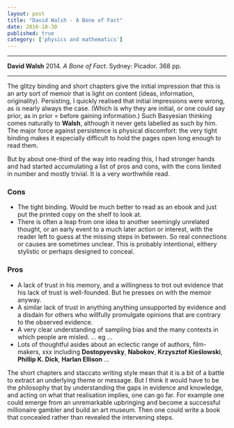 ```yaml
---
layout: post
title: "David Walsh - A Bone of Fact"
date: 2016-10-30
published: true
category: ['physics and mathematics']
---
```



***
<b>David Walsh</b> 2014. _A Bone of Fact_. Sydney: Picador. 368 pp.

***


The glitzy binding and short chapters give the initial impression that this is an arty sort of memoir that is light on content (ideas, information, originality).  Persisting, I quickly realised that initial impressions were wrong, as is nearly always the case.  (Which is why they are initial, or one could say prior, as in prior = before gaining information.)  Such Basyesian thinking comes naturally to **Walsh**, although it never gets labelled as such by him.  The major force against persistence is physical discomfort: the very tight binding makes it especially difficult to hold the pages open long enough to read them.  

But by about one-third of the way into reading this, I had stronger hands and had started accumulating a list of pros and cons, with the cons limited in number and mostly trivial.  It is a very worthwhile read.

### Cons
  * The tight binding.  Would be much better to read as an ebook and just put the printed copy on the shelf to look at.
  * There is often a leap from one idea to another seemingly unrelated thought, or an early event to a much later action or interest, with the reader left to guess at the missing steps in between.  So real connections or causes are sometimes unclear.  This is probably intentional, eithery stylistic or perhaps designed to conceal.   

### Pros
  * A lack of trust in his memory, and a willingness to trot out evidence that his lack of trust is well-founded.  But he presses on with the memoir anyway.
  * A similar lack of trust in anything anything unsupported by evidence and a disdain for others who willfully promulgate opinions that are contrary to the observed evidence.
  * A very clear understanding of sampling bias and the many contexts in which people are misled. ... eg ...
  * Lots of thoughtful asides about an eclectic range of authors, film-makers, xxx including **Dostopyevsky**, **Nabokov**, **Krzysztof Kieślowski**, **Phillip K. Dick**, **Harlan Ellison** ...
  

The short chapters and staccato writing style mean that it is a bit of a battle to extract an underlying theme or message.  But I think it would have to be the philosophy that by understanding the gaps in evidence and knowledge, and acting on what that realisation implies, one can go far.  For example one could emerge from an unremarkable upbringing and become a successful millionaire gambler and build an art museum.  Then one could write a book that concealed rather than revealed the intervening steps.  
  
  

